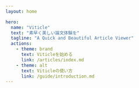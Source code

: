 ```yaml
---
layout: home

hero:
  name: "Viticle"
  text: "素早く美しい論文体験を"
  tagline: "A Quick and Beautiful Article Viewer"
  actions:
    - theme: brand
      text: Viticleを始める
      link: /articles/index.md
    - theme: alt
      text: Viticleの使い方
      link: /guide/introduction.md
---
```

